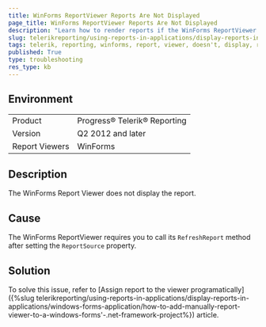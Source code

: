 ```yaml
---
title: WinForms ReportViewer Reports Are Not Displayed
page_title: WinForms ReportViewer Reports Are Not Displayed
description: "Learn how to render reports if the WinForms ReportViewer does not display them."
slug: telerikreporting/using-reports-in-applications/display-reports-in-applications/windows-forms-application/troubleshooting/winforms-reportviewer-troubleshooting
tags: telerik, reporting, winforms, report, viewer, doesn't, display, reports
published: True
type: troubleshooting
res_type: kb
---
```


## Environment

<table>
	<tbody>
		<tr>
			<td>Product</td>
			<td>Progress® Telerik® Reporting</td>
		</tr>
		<tr>
			<td>Version</td>
			<td>Q2 2012 and later</td>
		</tr>
	        <tr>
			<td>Report Viewers</td>
			<td>WinForms</td>
		</tr>
	</tbody>
</table>

## Description

The WinForms Report Viewer does not display the report.

## Cause

The WinForms ReportViewer requires you to call its `RefreshReport` method after setting the `ReportSource` property.

## Solution  

To solve this issue, refer to [Assign report to the viewer programatically]({%slug telerikreporting/using-reports-in-applications/display-reports-in-applications/windows-forms-application/how-to-add-manually-report-viewer-to-a-windows-forms'-.net-framework-project%}) article.
